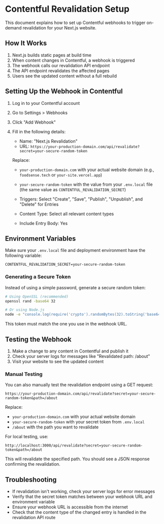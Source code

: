 # Contentful Revalidation Setup

This document explains how to set up Contentful webhooks to trigger on-demand revalidation for your Next.js website.

## How It Works

1. Next.js builds static pages at build time
2. When content changes in Contentful, a webhook is triggered
3. The webhook calls our revalidation API endpoint
4. The API endpoint revalidates the affected pages
5. Users see the updated content without a full rebuild

## Setting Up the Webhook in Contentful

1. Log in to your Contentful account
2. Go to Settings > Webhooks
3. Click "Add Webhook"
4. Fill in the following details:

   - Name: "Next.js Revalidation"
   - URL: `https://your-production-domain.com/api/revalidate?secret=your-secure-random-token`

   Replace:

   - `your-production-domain.com` with your actual website domain (e.g., `foodsense.tech` or `your-site.vercel.app`)
   - `your-secure-random-token` with the value from your `.env.local` file (the same value as `CONTENTFUL_REVALIDATION_SECRET`)

   - Triggers: Select "Create", "Save", "Publish", "Unpublish", and "Delete" for Entries
   - Content Type: Select all relevant content types
   - Include Entry Body: Yes

## Environment Variables

Make sure your `.env.local` file and deployment environment have the following variable:

```
CONTENTFUL_REVALIDATION_SECRET=your-secure-random-token
```

### Generating a Secure Token

Instead of using a simple password, generate a secure random token:

```bash
# Using OpenSSL (recommended)
openssl rand -base64 32

# Or using Node.js
node -e "console.log(require('crypto').randomBytes(32).toString('base64'))"
```

This token must match the one you use in the webhook URL.

## Testing the Webhook

1. Make a change to any content in Contentful and publish it
2. Check your server logs for messages like "Revalidated path: /about"
3. Visit your website to see the updated content

### Manual Testing

You can also manually test the revalidation endpoint using a GET request:

```
https://your-production-domain.com/api/revalidate?secret=your-secure-random-token&path=/about
```

Replace:

- `your-production-domain.com` with your actual website domain
- `your-secure-random-token` with your secret token from `.env.local`
- `/about` with the path you want to revalidate

For local testing, use:

```
http://localhost:3000/api/revalidate?secret=your-secure-random-token&path=/about
```

This will revalidate the specified path. You should see a JSON response confirming the revalidation.

## Troubleshooting

- If revalidation isn't working, check your server logs for error messages
- Verify that the secret token matches between your webhook URL and environment variable
- Ensure your webhook URL is accessible from the internet
- Check that the content type of the changed entry is handled in the revalidation API route
